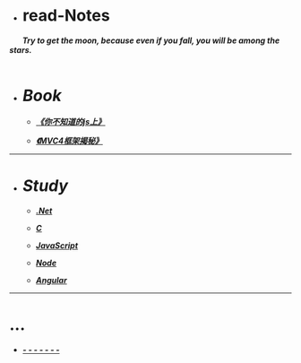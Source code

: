 * # read-Notes 

***&nbsp;&nbsp;&nbsp;&nbsp;&nbsp;&nbsp;&nbsp;Try to get the moon, because even if you fall, you will be among the stars. </br>
 &nbsp;&nbsp;&nbsp;&nbsp;&nbsp;&nbsp;&nbsp;***

- # ***Book***
  - ***[《你不知道的js上》](./book/你不知道的JS上.md)***
  
  - ***[《MVC4框架揭秘》](./book/mvc4.md)***
---

- # ***Study***

  - ***[.Net](./vedio/.Net.md)***

  - ***[C](####)***

  - ***[JavaScript](./vedio/JavaScript.md)***



  - ***[Node](####)***
  
  - ***[Angular](./vedio/Angular.md)***

---
# ...

*  ***[- - - - - - -](./work/_question.md)***
